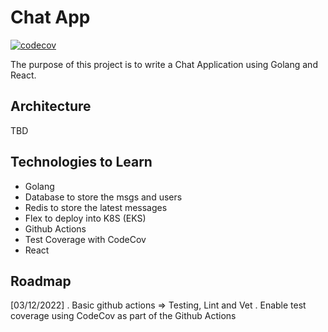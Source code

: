 # Chat App

[![codecov](https://codecov.io/gh/jcasanella/chat_app/branch/main/graph/badge.svg?token=VIU7H2NELQ)](https://codecov.io/gh/jcasanella/chat_app)

The purpose of this project is to write a Chat Application using Golang and React. 

## Architecture 

TBD

## Technologies to Learn

* Golang
* Database to store the msgs and users
* Redis to store the latest messages
* Flex to deploy into K8S (EKS)
* Github Actions
* Test Coverage with CodeCov
* React

## Roadmap

[03/12/2022]
. Basic github actions => Testing, Lint and Vet 
. Enable test coverage using CodeCov as part of the Github Actions

